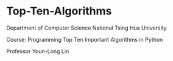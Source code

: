 # Top-Ten-Algorithms
Department of Computer Science
National Tsing Hua University

Course: Programming Top Ten Important Algorithms in Python

Professor Youn-Long Lin
